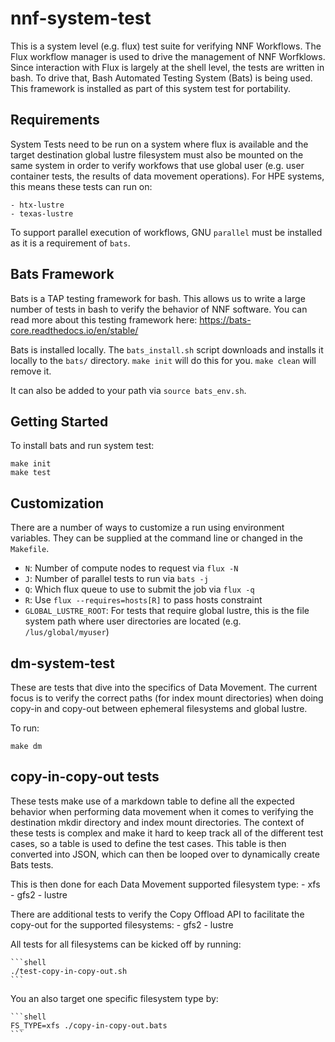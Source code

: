 # nnf-system-test

This is a system level (e.g. flux) test suite for verifying NNF Workflows. The Flux workflow manager
is used to drive the management of NNF Worfklows. Since interaction with Flux is largely at the
shell level, the tests are written in bash. To drive that, Bash Automated Testing System (Bats) is
being used. This framework is installed as part of this system test for portability.

## Requirements

System Tests need to be run on a system where flux is available and the target destination global
lustre filesystem must also be mounted on the same system in order to verify workfows that use
global user (e.g. user container tests, the results of data movement operations). For HPE systems,
this means these tests can run on:

    - htx-lustre
    - texas-lustre

To support parallel execution of workflows, GNU `parallel` must be installed as it is a requirement
of `bats`.

## Bats Framework

Bats is a TAP testing framework for bash. This allows us to write a large number of tests in bash to
verify the behavior of NNF software. You can read more about this testing framework here:
<https://bats-core.readthedocs.io/en/stable/>

Bats is installed locally. The `bats_install.sh` script downloads and installs it locally to the
`bats/` directory. `make init` will do this for you. `make clean` will remove it.

It can also be added to your path via `source bats_env.sh`.

## Getting Started

To install bats and run system test:

```shell
make init
make test
```

## Customization

There are a number of ways to customize a run using environment variables. They can be supplied at
the command line or changed in the `Makefile`.

- `N`: Number of compute nodes to request via `flux -N`
- `J`: Number of parallel tests to run via `bats -j`
- `Q`: Which flux queue to use to submit the job via `flux -q`
- `R`: Use `flux --requires=hosts[R]` to pass hosts constraint
- `GLOBAL_LUSTRE_ROOT`: For tests that require global lustre, this is the file system path where
user directories are located (e.g. `/lus/global/myuser`)

## dm-system-test

These are tests that dive into the specifics of Data Movement. The current focus is to verify the
correct paths (for index mount directories) when doing copy-in and copy-out between ephemeral
filesystems and global lustre.

To run:

```shell
make dm
```

## copy-in-copy-out tests

These tests make use of a markdown table to define all the expected behavior when performing data
movement when it comes to verifying the destination mkdir directory and index mount directories. The
context of these tests is complex and make it hard to keep track all of the different test cases, so
a table is used to define the test cases. This table is then converted into JSON, which can then be
looped over to dynamically create Bats tests.

This is then done for each Data Movement supported filesystem type:
    - xfs
    - gfs2
    - lustre

There are additional tests to verify the Copy Offload API to facilitate the copy-out for the
supported filesystems:
    - gfs2
    - lustre

All tests for all filesystems can be kicked off by running:

    ```shell
    ./test-copy-in-copy-out.sh
    ```

You an also target one specific filesystem type by:

    ```shell
    FS_TYPE=xfs ./copy-in-copy-out.bats
    ```
